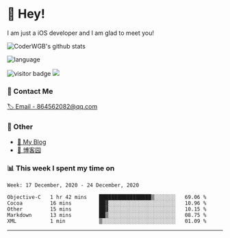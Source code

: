 # 👋 Hey!


I am just a iOS developer and I am glad to meet you!

![CoderWGB's github stats](https://github-readme-stats.vercel.app/api?username=WangGuibin&&show_icons=true&&title_color=1abc9c&&icon_color=1abc9c)

![language](https://github-readme-stats.vercel.app/api/top-langs/?username=WangGuibin&hide_langs_below=1&theme=default&line_height=27&layout=compact)


<img src="https://visitor-badge.laobi.icu/badge?page_id=wangguibin.wangguibin" alt="visitor badge"/>       
<a title="Hits" target="_blank" href="https://github.com/wangguibin/wangguibin"><img src="https://hits.b3log.org/wangguibin/wangguibin.svg"></a>



### 📮 Contact Me

[🏷 Email - 864562082@qq.com](mailto:864562082@qq.com)


### 🤪 Other

- [📌 My Blog](http://wangguibin.github.io/hexo-github-action)
- [📌 博客园](https://www.cnblogs.com/wgb1234/)

### 📊 This week I spent my time on

<!--START_SECTION:waka-->
```text
Week: 17 December, 2020 - 24 December, 2020

Objective-C   1 hr 42 mins    █████████████████▒░░░░░░░   69.06 % 
Cocoa         16 mins         ██▓░░░░░░░░░░░░░░░░░░░░░░   10.96 % 
Other         15 mins         ██▓░░░░░░░░░░░░░░░░░░░░░░   10.15 % 
Markdown      13 mins         ██▒░░░░░░░░░░░░░░░░░░░░░░   08.75 % 
XML           1 min           ▒░░░░░░░░░░░░░░░░░░░░░░░░   01.09 % 
```
<!--END_SECTION:waka-->

---
